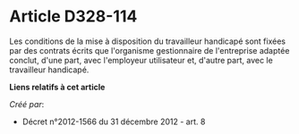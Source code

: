# Article D328-114

Les conditions de la mise à disposition du travailleur handicapé sont fixées par des contrats écrits que l'organisme
gestionnaire de l'entreprise adaptée conclut, d'une part, avec l'employeur utilisateur et, d'autre part, avec le travailleur
handicapé.

**Liens relatifs à cet article**

_Créé par_:

  - Décret n°2012-1566 du 31 décembre 2012 - art. 8
